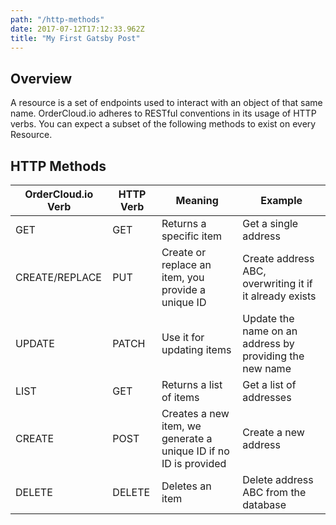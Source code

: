 ```yaml
---
path: "/http-methods"
date: 2017-07-12T17:12:33.962Z
title: "My First Gatsby Post"
---
```


## Overview

A resource is a set of endpoints used to interact with an object of that same name. OrderCloud.io adheres to RESTful conventions in its usage of HTTP verbs. You can expect a subset of the following methods to exist on every Resource.

## HTTP Methods

|OrderCloud.io Verb|HTTP Verb|Meaning|Example|
|---|---|---|---|
|GET|GET|Returns a specific item|Get a single address|
|CREATE/REPLACE|PUT|Create or replace an item, you provide a unique ID|Create address ABC, overwriting it if it already exists|
|UPDATE|PATCH|Use it for updating items|Update the name on an address by providing the new name|
|LIST|GET|Returns a list of items|Get a list of addresses|
|CREATE|POST|Creates a new item, we generate a unique ID if no ID is provided|Create a new address|
|DELETE|DELETE|Deletes an item|Delete address ABC from the database|

<!--- Comments are Fun --->
